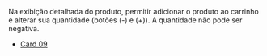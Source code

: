 Na exibição detalhada do produto, permitir adicionar o produto ao carrinho e alterar sua quantidade (botões (-) e (+)). A quantidade não pode ser negativa.

- [Card 09](https://github.com/my-org/my-repo/tree/master/wireframes/card_09.png)
